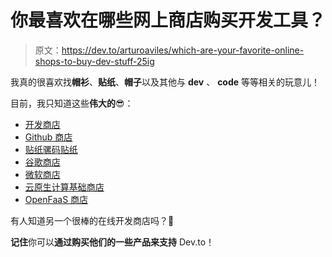 # 你最喜欢在哪些网上商店购买开发工具？

> 原文：<https://dev.to/arturoaviles/which-are-your-favorite-online-shops-to-buy-dev-stuff-25ig>

我真的很喜欢找**帽衫**、**贴纸**、**帽子**以及其他与 **dev** 、 **code** 等等相关的玩意儿！

目前，我只知道这些**伟大的**😎：

*   [开发商店](https://shop.dev.to/)
*   [Github 商店](https://github.myshopify.com/)
*   [贴纸骡码贴纸](https://www.stickermule.com/unixstickers)
*   [谷歌商店](https://shop.googlemerchandisestore.com/)
*   [微软商店](https://www.microsoftmerchandise.com/Shop/)
*   [云原生计算基础商店](https://store.cncf.io/)
*   [OpenFaaS 商店](https://store.openfaas.com/)

有人知道另一个很棒的在线开发商店吗？🦄

**记住**你可以**通过购买他们的一些产品来支持** Dev.to！